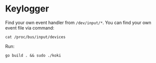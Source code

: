# Keylogger

Find your own event handler from `/dev/input/*`. You can find your own event file via command: 
```terminal
cat /proc/bus/input/devices
```

Run:
```terminal
go build . && sudo ./koki
```
